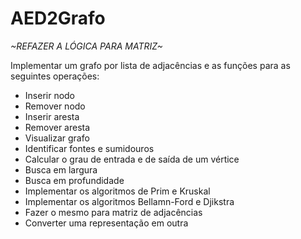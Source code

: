 # AED2Grafo
*~REFAZER A LÓGICA PARA MATRIZ~*

Implementar um grafo por lista de adjacências e as funções para as seguintes operações:

- Inserir nodo
- Remover nodo
- Inserir aresta
- Remover aresta
- Visualizar grafo
- Identificar fontes e sumidouros
- Calcular o grau de entrada e de saída de um vértice
- Busca em largura
- Busca em profundidade
- Implementar os algoritmos de Prim e Kruskal
- Implementar os algoritmos Bellamn-Ford e Djikstra
- Fazer o mesmo para matriz de adjacências
- Converter uma representação em outra
